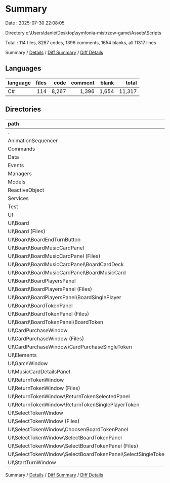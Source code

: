 # Summary

Date : 2025-07-30 22:08:05

Directory c:\\Users\\danie\\Desktop\\symfonia-mistrzow-game\\Assets\\Scripts

Total : 114 files,  8267 codes, 1396 comments, 1654 blanks, all 11317 lines

Summary / [Details](details.md) / [Diff Summary](diff.md) / [Diff Details](diff-details.md)

## Languages
| language | files | code | comment | blank | total |
| :--- | ---: | ---: | ---: | ---: | ---: |
| C# | 114 | 8,267 | 1,396 | 1,654 | 11,317 |

## Directories
| path | files | code | comment | blank | total |
| :--- | ---: | ---: | ---: | ---: | ---: |
| . | 114 | 8,267 | 1,396 | 1,654 | 11,317 |
| AnimationSequencer | 2 | 84 | 0 | 10 | 94 |
| Commands | 9 | 1,223 | 837 | 275 | 2,335 |
| Data | 6 | 228 | 9 | 29 | 266 |
| Events | 4 | 524 | 280 | 108 | 912 |
| Managers | 1 | 48 | 12 | 12 | 72 |
| Models | 11 | 1,268 | 29 | 258 | 1,555 |
| ReactiveObject | 3 | 175 | 41 | 29 | 245 |
| Services | 2 | 255 | 10 | 59 | 324 |
| Test | 1 | 34 | 0 | 5 | 39 |
| UI | 75 | 4,428 | 178 | 869 | 5,475 |
| UI\\Board | 33 | 1,565 | 62 | 338 | 1,965 |
| UI\\Board (Files) | 3 | 92 | 1 | 15 | 108 |
| UI\\Board\\BoardEndTurnButton | 3 | 108 | 0 | 25 | 133 |
| UI\\Board\\BoardMusicCardPanel | 13 | 631 | 44 | 138 | 813 |
| UI\\Board\\BoardMusicCardPanel (Files) | 3 | 136 | 7 | 32 | 175 |
| UI\\Board\\BoardMusicCardPanel\\BoardCardDeck | 4 | 45 | 0 | 11 | 56 |
| UI\\Board\\BoardMusicCardPanel\\BoardMusicCard | 6 | 450 | 37 | 95 | 582 |
| UI\\Board\\BoardPlayersPanel | 6 | 214 | 0 | 42 | 256 |
| UI\\Board\\BoardPlayersPanel (Files) | 3 | 87 | 0 | 19 | 106 |
| UI\\Board\\BoardPlayersPanel\\BoardSinglePlayer | 3 | 127 | 0 | 23 | 150 |
| UI\\Board\\BoardTokenPanel | 8 | 520 | 17 | 118 | 655 |
| UI\\Board\\BoardTokenPanel (Files) | 3 | 83 | 0 | 16 | 99 |
| UI\\Board\\BoardTokenPanel\\BoardToken | 5 | 437 | 17 | 102 | 556 |
| UI\\CardPurchaseWindow | 6 | 320 | 0 | 56 | 376 |
| UI\\CardPurchaseWindow (Files) | 3 | 170 | 0 | 31 | 201 |
| UI\\CardPurchaseWindow\\CardPurchaseSingleToken | 3 | 150 | 0 | 25 | 175 |
| UI\\Elements | 1 | 56 | 7 | 19 | 82 |
| UI\\GameWindow | 3 | 103 | 4 | 16 | 123 |
| UI\\MusicCardDetailsPanel | 6 | 686 | 97 | 152 | 935 |
| UI\\ReturnTokenWindow | 10 | 681 | 0 | 107 | 788 |
| UI\\ReturnTokenWindow (Files) | 4 | 211 | 0 | 29 | 240 |
| UI\\ReturnTokenWindow\\ReturnTokenSelectedPanel | 3 | 281 | 0 | 46 | 327 |
| UI\\ReturnTokenWindow\\ReturnTokenSinglePlayerToken | 3 | 189 | 0 | 32 | 221 |
| UI\\SelectTokenWindow | 13 | 859 | 8 | 152 | 1,019 |
| UI\\SelectTokenWindow (Files) | 3 | 190 | 1 | 37 | 228 |
| UI\\SelectTokenWindow\\ChoosenBoardTokenPanel | 4 | 306 | 0 | 51 | 357 |
| UI\\SelectTokenWindow\\SelectBoardTokenPanel | 6 | 363 | 7 | 64 | 434 |
| UI\\SelectTokenWindow\\SelectBoardTokenPanel (Files) | 3 | 118 | 0 | 24 | 142 |
| UI\\SelectTokenWindow\\SelectBoardTokenPanel\\SelectSingleToken | 3 | 245 | 7 | 40 | 292 |
| UI\\StartTurnWindow | 3 | 158 | 0 | 29 | 187 |

Summary / [Details](details.md) / [Diff Summary](diff.md) / [Diff Details](diff-details.md)